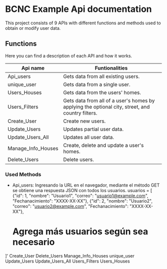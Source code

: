 # BCNC Example Api documentation
This project consists of 9 APIs with different functions and methods used to obtain or modify user data.


## Functions
Here you can find a description of each API and how it works.

| Api name | Funtionalities	|
| --------- | ---------- |
| Api_users          | Gets data from all existing users.                                                               |
| unique_user        | Gets data from a single user.                                                                    |
| Users_Houses       | Gets data from the users' homes.                                                                 |
| Users_Filters      | Gets data from all of a user's homes by applying the optional city, street, and country filters. |
| Create_User        | Create new users.                                                                                |
| Update_Users       | Updates partial user data.                                                                       |
| Update_Users_All   | Updates all user data.                                                                           |
| Manage_Info_Houses | Create, delete and update a user's homes.                                                        |
| Delete_Users       | Delete users.                                                                                    |

### Used Methods
- Api_users: Ingresando la URL en el navegador, mediante el método GET se obtiene una respuesta JSON con todos los usuarios.
usuarios = [
    {"id": 1, "nombre": "Usuario1", "correo": "usuario1@example.com", "Fechanacimiento": "XXXX-XX-XX"},
    {"id": 2, "nombre": "Usuario2", "correo": "usuario2@example.com", "Fechanacimiento": "XXXX-XX-XX"},
    # Agrega más usuarios según sea necesario
]'
Create_User
Delete_Users
Manage_Info_Houses
unique_user
Update_Users
Update_Users_All
Users_Filters
Users_Houses
